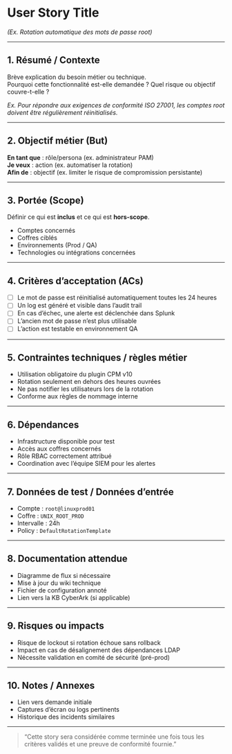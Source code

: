 # User Story Title  
_(Ex. Rotation automatique des mots de passe root)_

---

## 1. Résumé / Contexte  
Brève explication du besoin métier ou technique.  
Pourquoi cette fonctionnalité est-elle demandée ? Quel risque ou objectif couvre-t-elle ?  

_Ex. Pour répondre aux exigences de conformité ISO 27001, les comptes root doivent être régulièrement réinitialisés._

---

## 2. Objectif métier (But)  
**En tant que** : rôle/persona (ex. administrateur PAM)  
**Je veux** : action (ex. automatiser la rotation)  
**Afin de** : objectif (ex. limiter le risque de compromission persistante)  

---

## 3. Portée (Scope)  
Définir ce qui est **inclus** et ce qui est **hors-scope**.  
- Comptes concernés  
- Coffres ciblés  
- Environnements (Prod / QA)  
- Technologies ou intégrations concernées  

---

## 4. Critères d’acceptation (ACs)

- [ ] Le mot de passe est réinitialisé automatiquement toutes les 24 heures  
- [ ] Un log est généré et visible dans l’audit trail  
- [ ] En cas d’échec, une alerte est déclenchée dans Splunk  
- [ ] L’ancien mot de passe n’est plus utilisable  
- [ ] L’action est testable en environnement QA

---

## 5. Contraintes techniques / règles métier

- Utilisation obligatoire du plugin CPM v10  
- Rotation seulement en dehors des heures ouvrées  
- Ne pas notifier les utilisateurs lors de la rotation  
- Conforme aux règles de nommage interne  

---

## 6. Dépendances

- Infrastructure disponible pour test  
- Accès aux coffres concernés  
- Rôle RBAC correctement attribué  
- Coordination avec l’équipe SIEM pour les alertes

---

## 7. Données de test / Données d’entrée

- Compte : `root@linuxprod01`  
- Coffre : `UNIX_ROOT_PROD`  
- Intervalle : 24h  
- Policy : `DefaultRotationTemplate`

---

## 8. Documentation attendue

- Diagramme de flux si nécessaire  
- Mise à jour du wiki technique  
- Fichier de configuration annoté  
- Lien vers la KB CyberArk (si applicable)

---

## 9. Risques ou impacts

- Risque de lockout si rotation échoue sans rollback  
- Impact en cas de désalignement des dépendances LDAP  
- Nécessite validation en comité de sécurité (pré-prod)

---

## 10. Notes / Annexes

- Lien vers demande initiale  
- Captures d’écran ou logs pertinents  
- Historique des incidents similaires

---

> “Cette story sera considérée comme terminée une fois tous les critères validés et une preuve de conformité fournie.”